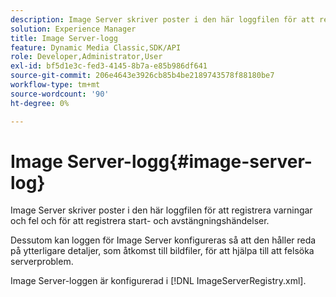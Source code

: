 ```yaml
---
description: Image Server skriver poster i den här loggfilen för att registrera varningar och fel och för att registrera start- och avstängningshändelser.
solution: Experience Manager
title: Image Server-logg
feature: Dynamic Media Classic,SDK/API
role: Developer,Administrator,User
exl-id: bf5d1e3c-fed3-4145-8b7a-e85b986df641
source-git-commit: 206e4643e3926cb85b4be2189743578f88180be7
workflow-type: tm+mt
source-wordcount: '90'
ht-degree: 0%

---
```


# Image Server-logg{#image-server-log}

Image Server skriver poster i den här loggfilen för att registrera varningar och fel och för att registrera start- och avstängningshändelser.

Dessutom kan loggen för Image Server konfigureras så att den håller reda på ytterligare detaljer, som åtkomst till bildfiler, för att hjälpa till att felsöka serverproblem.

Image Server-loggen är konfigurerad i [!DNL ImageServerRegistry.xml].
